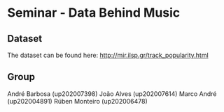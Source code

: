 # Seminar - Data Behind Music

## Dataset

The dataset can be found here: http://mir.ilsp.gr/track_popularity.html

## Group

André Barbosa (up202007398)
João Alves (up202007614)
Marco André (up202004891)
Rúben Monteiro (up202006478)
